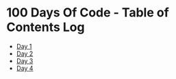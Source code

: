 <!-- Daily Template

### Day x: Date

**Today's Progress**:   

**Thoughts:** 

**Link to work:** 

**Today's Tweet:** [View]()

[Back to log](/log.md)
___

 -->

# 100 Days Of Code - Table of Contents Log

- [Day 1](/daily-log/day1.md)
- [Day 2](/daily-log/day2.md)
- [Day 3](/daily-log/day3.md)
- [Day 4](/daily-log/day4.md)
<!--
- [Day 5]()
- [Day 6]()
- [Day 7]()
- [Day 8]()
- [Day 9]()
- [Day 10]() 
- [Day 11]()
- [Day 12]()
- [Day 13]()
- [Day 14]()
- [Day 15]()
- [Day 16]()
- [Day 17]()
- [Day 18]()
- [Day 19]()
- [Day 20]() 
- [Day 21]()
- [Day 22]()
- [Day 23]()
- [Day 24]()
- [Day 25]()
- [Day 26]()
- [Day 27]()
- [Day 28]()
- [Day 29]()
- [Day 30]() 
- [Day 31]()
- [Day 32]()
- [Day 33]()
- [Day 34]()
- [Day 35]()
- [Day 36]()
- [Day 37]()
- [Day 38]()
- [Day 39]()
- [Day 40]() 
- [Day 1]()
- [Day 1]()
- [Day 1]()
- [Day 1]()
- [Day 1]()
- [Day 1]()
- [Day 1]()
- [Day 1]()
- [Day 1]()
- [Day 1]() 
- [Day 1]()
- [Day 1]()
- [Day 1]()
- [Day 1]()
- [Day 1]()
- [Day 1]()
- [Day 1]()
- [Day 1]()
- [Day 1]()
- [Day 1]() 
- [Day 1]()
- [Day 1]()
- [Day 1]()
- [Day 1]()
- [Day 1]()
- [Day 1]()
- [Day 1]()
- [Day 1]()
- [Day 1]()
- [Day 1]() 
- [Day 1]()
- [Day 1]()
- [Day 1]()
- [Day 1]()
- [Day 1]()
- [Day 1]()
- [Day 1]()
- [Day 1]()
- [Day 1]()
- [Day 1]() 
- [Day 1]()
- [Day 1]()
- [Day 1]()
- [Day 1]()
- [Day 1]()
- [Day 1]()
- [Day 1]()
- [Day 1]()
- [Day 1]()
- [Day 1]() 
- [Day 1]()
- [Day 1]()
- [Day 1]()
- [Day 1]()
- [Day 1]()
- [Day 1]()
- [Day 1]()
- [Day 1]()
- [Day 1]()
- [Day 1]() 
-->